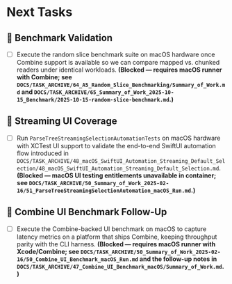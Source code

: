 # Next Tasks

## 🔭 Benchmark Validation

- [ ] Execute the random slice benchmark suite on macOS hardware once Combine support is available so we can compare mapped vs. chunked readers under identical workloads. **(Blocked — requires macOS runner with Combine; see `DOCS/TASK_ARCHIVE/64_A5_Random_Slice_Benchmarking/Summary_of_Work.md` and `DOCS/TASK_ARCHIVE/65_Summary_of_Work_2025-10-15_Benchmark/2025-10-15-random-slice-benchmark.md`.)**

## 🧪 Streaming UI Coverage

- [ ] Run `ParseTreeStreamingSelectionAutomationTests` on macOS hardware with XCTest UI support to validate the end-to-end SwiftUI automation flow introduced in `DOCS/TASK_ARCHIVE/48_macOS_SwiftUI_Automation_Streaming_Default_Selection/48_macOS_SwiftUI_Automation_Streaming_Default_Selection.md`. **(Blocked — macOS UI testing entitlements unavailable in container; see `DOCS/TASK_ARCHIVE/50_Summary_of_Work_2025-02-16/51_ParseTreeStreamingSelectionAutomation_macOS_Run.md`.)**

## 🔬 Combine UI Benchmark Follow-Up

- [ ] Execute the Combine-backed UI benchmark on macOS to capture latency metrics on a platform that ships Combine, keeping throughput parity with the CLI harness. **(Blocked — requires macOS runner with Xcode/Combine; see `DOCS/TASK_ARCHIVE/50_Summary_of_Work_2025-02-16/50_Combine_UI_Benchmark_macOS_Run.md` and the follow-up notes in `DOCS/TASK_ARCHIVE/47_Combine_UI_Benchmark_macOS/Summary_of_Work.md`.)**
